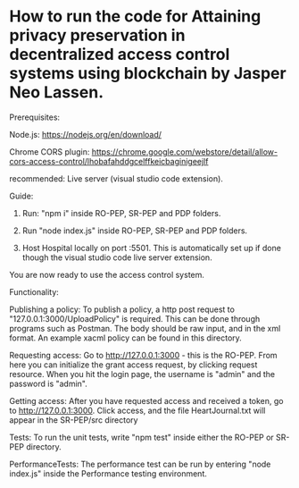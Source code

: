 # How to run the code for Attaining privacy preservation in decentralized access control systems using blockchain by Jasper Neo Lassen.

Prerequisites:

Node.js:
https://nodejs.org/en/download/

Chrome CORS plugin:
https://chrome.google.com/webstore/detail/allow-cors-access-control/lhobafahddgcelffkeicbaginigeejlf

recommended:
Live server (visual studio code extension).


Guide:

1. Run: "npm i" inside RO-PEP, SR-PEP and PDP folders.

2. Run "node index.js" inside RO-PEP, SR-PEP and PDP folders.

3. Host Hospital locally on port :5501. This is automatically set up if done though the visual studio code live server extension.

You are now ready to use the access control system.

Functionality:

Publishing a policy:
    To publish a policy, a http post request to "127.0.0.1:3000/UploadPolicy" is required. This can be done through programs such as Postman. The body should be raw input, and in the xml format. An example xacml policy can be found in this directory.


Requesting access:
    Go to http://127.0.0.1:3000 - this is the RO-PEP. From here you can initialize the grant access request, by clicking request resource. When you hit the login page, the username is "admin" and the password is "admin".

Getting access:
    After you have requested access and received a token, go to http://127.0.0.1:3000. Click access, and the file HeartJournal.txt will appear in the SR-PEP/src directory


Tests:
    To run the unit tests, write "npm test" inside either the RO-PEP or SR-PEP directory.

PerformanceTests:
    The performance test can be run by entering "node index.js" inside the Performance testing environment.